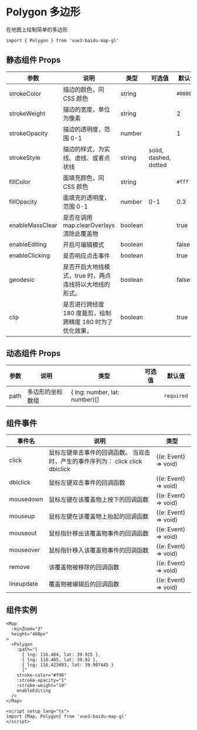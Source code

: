 # Polygon 多边形

在地图上绘制简单的多边形

```ts:no-line-numbers
import { Polygon } from 'vue3-baidu-map-gl'
```

## 静态组件 Props

| 参数            | 说明                                                       | 类型                          | 可选值                | 默认值     |
| --------------- | ---------------------------------------------------------- | ----------------------------- | --------------------- | ---------- |
| strokeColor     | 描边的颜色，同 CSS 颜色                                    | string                        |                       | `#000000`  |
| strokeWeight    | 描边的宽度，单位为像素                                     | string                        |                       | 2          |
| strokeOpacity   | 描边的透明度，范围 0-1                                     | number                        |                       | 1          |
| strokeStyle     | 描边的样式，为实线、虚线、或者点状线                       | string                        | solid, dashed, dotted |            |
| fillColor       | 面填充颜色，同 CSS 颜色                                    | string                        |                       | `#fff`     |
| fillOpacity     | 面填充的透明度，范围 0-1                                   | number                        | 0-1                   | 0.3        |
| enableMassClear | 是否在调用 map.clearOverlays 清除此覆盖物                  | boolean                       |                       | true       |
| enableEditing   | 开启可编辑模式                                             | boolean                       |                       | false      |
| enableClicking  | 是否响应点击事件                                           | boolean                       |                       | true       |
| geodesic        | 是否开启大地线模式，true 时，两点连线将以大地线的形式。    | boolean                       |                       | false      |
| clip            | 是否进行跨经度 180 度裁剪，绘制跨精度 180 时为了优化效果， | boolean                       |                       | true       |

## 动态组件 Props

| 参数            | 说明                                                       | 类型                          | 可选值                | 默认值     |
| --------------- | ---------------------------------------------------------- | ----------------------------- | --------------------- | ---------- |
| path            | 多边形的坐标数组                                           | { lng: number, lat: number}[] |                       | `required` |

<!--
## PolygonPath

| 参数 | 说明     | 类型   |
| ---- | -------- | ------ |
| lng  | 地理经度 | number |
| lat  | 地理纬度 | number | -->

## 组件事件

| 事件名     | 说明                                                                           | 类型                 |
| ---------- | ------------------------------------------------------------------------------ | -------------------- |
| click      | 鼠标左键单击事件的回调函数。 当双击时，产生的事件序列为： click click dblclick | ((e: Event) => void) |
| dblclick   | 鼠标左键双击事件的回调函数                                                     | ((e: Event) => void) |
| mousedown  | 鼠标左键在该覆盖物上按下的回调函数                                             | ((e: Event) => void) |
| mouseup    | 鼠标左键在该覆盖物上抬起的回调函数                                             | ((e: Event) => void) |
| mouseout   | 鼠标指针移出该覆盖物事件的回调函数                                             | ((e: Event) => void) |
| mouseover  | 鼠标指针移入该覆盖物事件的回调函数                                             | ((e: Event) => void) |
| remove     | 该覆盖物被移除的回调函数                                                       | ((e: Event) => void) |
| lineupdate | 覆盖物被编辑后的回调函数                                                       | ((e: Event) => void) |

## 组件实例

<div>
<Map
  :ak="'4stE857hYPHbEmgKhLiTAa0QbCIULHpm'"
  :minZoom="3"
  height="400px"
>
  <Polygon 
    :path="[
      { lng: 116.404, lat: 39.915 },
      { lng: 116.405, lat: 39.92 },
      { lng: 116.423493, lat: 39.907445 }
	  ]" 
    stroke-color="#f90"
    :stroke-opacity="1"
    :stroke-weight="10"
    enableEditing
  />
</Map>
</div>

```vue:no-line-numbers
<Map
  :minZoom="3"
  height="400px"
>
  <Polygon 
    :path="[
      { lng: 116.404, lat: 39.915 },
      { lng: 116.405, lat: 39.92 },
      { lng: 116.423493, lat: 39.907445 }
	  ]" 
    stroke-color="#f90"
    :stroke-opacity="1"
    :stroke-weight="10"
    enableEditing
  />
</Map>

<script setup lang="ts">
import {Map, Polygon} from 'vue3-baidu-map-gl'
</script>
```
